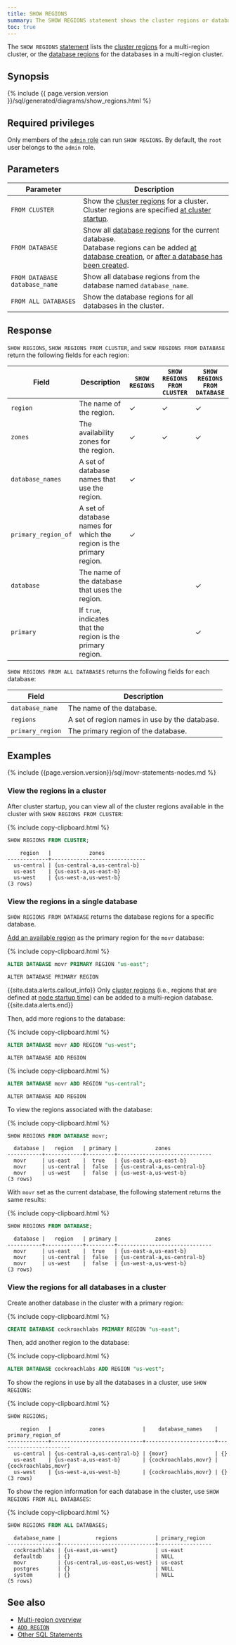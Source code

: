 ```yaml
---
title: SHOW REGIONS
summary: The SHOW REGIONS statement shows the cluster regions or database regions in a multi-region cluster.
toc: true
---
```


 The `SHOW REGIONS` [statement](sql-statements.html) lists the [cluster regions](multiregion-overview.html#cluster-regions) for a multi-region cluster, or the [database regions](multiregion-overview.html#database-regions) for the databases in a multi-region cluster.

## Synopsis

<div>
  {% include {{ page.version.version }}/sql/generated/diagrams/show_regions.html %}
</div>

## Required privileges

Only members of the [`admin` role](authorization.html#admin-role) can run `SHOW REGIONS`. By default, the `root` user belongs to the `admin` role.

## Parameters

Parameter | Description
----------|------------
`FROM CLUSTER`| Show the [cluster regions](multiregion-overview.html#cluster-regions) for a cluster.<br>Cluster regions are specified [at cluster startup](cockroach-start.html#locality).
`FROM DATABASE` | Show all [database regions](multiregion-overview.html#database-regions) for the current database.<br>Database regions can be added [at database creation](create-database.html), or [after a database has been created](alter-database.html).
`FROM DATABASE database_name` | Show all database regions from the database named `database_name`.
`FROM ALL DATABASES` | Show the database regions for all databases in the cluster.

## Response

`SHOW REGIONS`, `SHOW REGIONS FROM CLUSTER`, and `SHOW REGIONS FROM DATABASE` return the following fields for each region:

Field | Description  | `SHOW REGIONS` | `SHOW REGIONS FROM CLUSTER` | `SHOW REGIONS FROM DATABASE`
------|--------------|----------------|-----------------------------|------------------------
`region` | The name of the region. | ✓ | ✓ | ✓
`zones` | The availability zones for the region. | ✓ | ✓ | ✓
`database_names` | A set of database names that use the region. | ✓ | |
`primary_region_of` | A set of database names for which the region is the primary region. | ✓ | |
`database`| The name of the database that uses the region.  | | | ✓
`primary` | If `true`, indicates that the region is the primary region. | | | ✓

`SHOW REGIONS FROM ALL DATABASES` returns the following fields for each database:

Field | Description
------|--------------
`database_name` | The name of the database.
`regions` | A set of region names in use by the database.
`primary_region` | The primary region of the database.

## Examples

{% include {{page.version.version}}/sql/movr-statements-nodes.md %}

### View the regions in a cluster

After cluster startup, you can view all of the cluster regions available in the cluster with `SHOW REGIONS FROM CLUSTER`:

{% include copy-clipboard.html %}
~~~ sql
SHOW REGIONS FROM CLUSTER;
~~~

~~~
    region   |            zones
-------------+------------------------------
  us-central | {us-central-a,us-central-b}
  us-east    | {us-east-a,us-east-b}
  us-west    | {us-west-a,us-west-b}
(3 rows)
~~~

### View the regions in a single database

`SHOW REGIONS FROM DATABASE` returns the database regions for a specific database.

[Add an available region](add-region.html) as the primary region for the `movr` database:

{% include copy-clipboard.html %}
~~~ sql
ALTER DATABASE movr PRIMARY REGION "us-east";
~~~

~~~
ALTER DATABASE PRIMARY REGION
~~~

{{site.data.alerts.callout_info}}
Only [cluster regions](multiregion-overview.html#cluster-regions) (i.e., regions that are defined at [node startup time](cockroach-start.html#locality)) can be added to a multi-region database.
{{site.data.alerts.end}}

Then, add more regions to the database:

{% include copy-clipboard.html %}
~~~ sql
ALTER DATABASE movr ADD REGION "us-west";
~~~

~~~
ALTER DATABASE ADD REGION
~~~

{% include copy-clipboard.html %}
~~~ sql
ALTER DATABASE movr ADD REGION "us-central";
~~~

~~~
ALTER DATABASE ADD REGION
~~~

To view the regions associated with the database:

{% include copy-clipboard.html %}
~~~ sql
SHOW REGIONS FROM DATABASE movr;
~~~

~~~
  database |   region   | primary |            zones
-----------+------------+---------+------------------------------
  movr     | us-east    |  true   | {us-east-a,us-east-b}
  movr     | us-central |  false  | {us-central-a,us-central-b}
  movr     | us-west    |  false  | {us-west-a,us-west-b}
(3 rows)
~~~

With `movr` set as the current database, the following statement returns the same results:

{% include copy-clipboard.html %}
~~~ sql
SHOW REGIONS FROM DATABASE;
~~~

~~~
  database |   region   | primary |            zones
-----------+------------+---------+------------------------------
  movr     | us-east    |  true   | {us-east-a,us-east-b}
  movr     | us-central |  false  | {us-central-a,us-central-b}
  movr     | us-west    |  false  | {us-west-a,us-west-b}
(3 rows)
~~~

### View the regions for all databases in a cluster

Create another database in the cluster with a primary region:

{% include copy-clipboard.html %}
~~~ sql
CREATE DATABASE cockroachlabs PRIMARY REGION "us-east";
~~~

Then, add another region to the database:

{% include copy-clipboard.html %}
~~~ sql
ALTER DATABASE cockroachlabs ADD REGION "us-west";
~~~

To show the regions in use by all the databases in a cluster, use `SHOW REGIONS`:

{% include copy-clipboard.html %}
~~~ sql
SHOW REGIONS;
~~~

~~~
    region   |            zones            |    database_names    |  primary_region_of
-------------+-----------------------------+----------------------+-----------------------
  us-central | {us-central-a,us-central-b} | {movr}               | {}
  us-east    | {us-east-a,us-east-b}       | {cockroachlabs,movr} | {cockroachlabs,movr}
  us-west    | {us-west-a,us-west-b}       | {cockroachlabs,movr} | {}
(3 rows)
~~~

To show the region information for each database in the cluster, use `SHOW REGIONS FROM ALL DATABASES`:

{% include copy-clipboard.html %}
~~~ sql
SHOW REGIONS FROM ALL DATABASES;
~~~

~~~
  database_name |           regions            | primary_region
----------------+------------------------------+-----------------
  cockroachlabs | {us-east,us-west}            | us-east
  defaultdb     | {}                           | NULL
  movr          | {us-central,us-east,us-west} | us-east
  postgres      | {}                           | NULL
  system        | {}                           | NULL
(5 rows)
~~~

## See also

- [Multi-region overview](multiregion-overview.html)
- [`ADD REGION`](add-region.html)
- [Other SQL Statements](sql-statements.html)
